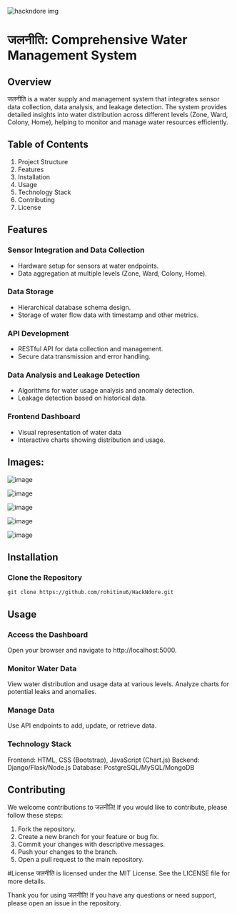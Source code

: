 ![hackndore img](https://github.com/user-attachments/assets/e686b5f9-971a-45d7-8086-dd8dd6714483)

# जलनीति: Comprehensive Water Management System

## Overview

जलनीति is a water supply and management system that integrates sensor data collection, data analysis, and leakage detection. The system provides detailed insights into water distribution across different levels (Zone, Ward, Colony, Home), helping to monitor and manage water resources efficiently.

## Table of Contents
1. Project Structure
2. Features
3. Installation
4. Usage
5. Technology Stack
6. Contributing
7. License

## Features
### Sensor Integration and Data Collection
- Hardware setup for sensors at water endpoints.
- Data aggregation at multiple levels (Zone, Ward, Colony, Home).
### Data Storage
- Hierarchical database schema design.
- Storage of water flow data with timestamp and other metrics.
### API Development
- RESTful API for data collection and management.
- Secure data transmission and error handling.
### Data Analysis and Leakage Detection
- Algorithms for water usage analysis and anomaly detection.
- Leakage detection based on historical data.
### Frontend Dashboard
- Visual representation of water data
- Interactive charts showing distribution and usage.

## Images:

![image](https://github.com/user-attachments/assets/e9900e35-30b9-46e9-8789-7b1c4e0651d9)

![image](https://github.com/user-attachments/assets/9333125f-bb5a-49ed-9d85-411751b0b38b)

![image](https://github.com/user-attachments/assets/c16d4dea-6b32-41be-8493-1897b9d01781)

![image](https://github.com/user-attachments/assets/5c103d07-c188-4e4d-a053-fffafad880e9)

![image](https://github.com/user-attachments/assets/6aaf444d-5c55-4997-98f1-44290f897d64)



## Installation
### Clone the Repository
```
git clone https://github.com/rohitinu6/HackNdore.git
```

## Usage
### Access the Dashboard
Open your browser and navigate to http://localhost:5000.

### Monitor Water Data
View water distribution and usage data at various levels.
Analyze charts for potential leaks and anomalies.
### Manage Data
Use API endpoints to add, update, or retrieve data.
### Technology Stack
Frontend: HTML, CSS (Bootstrap), JavaScript (Chart.js)
Backend: Django/Flask/Node.js
Database: PostgreSQL/MySQL/MongoDB
## Contributing
We welcome contributions to जलनीति! If you would like to contribute, please follow these steps:

1. Fork the repository.
2. Create a new branch for your feature or bug fix.
3. Commit your changes with descriptive messages.
4. Push your changes to the branch.
5. Open a pull request to the main repository.

#License
जलनीति is licensed under the MIT License. See the LICENSE file for more details.

Thank you for using जलनीति! If you have any questions or need support, please open an issue in the repository.

